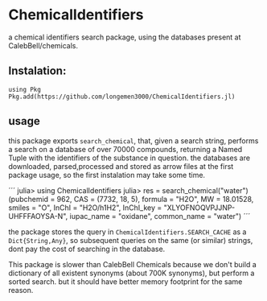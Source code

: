 # ChemicalIdentifiers

a chemical identifiers search package, using the databases present at CalebBell/chemicals.

## Instalation:
```
using Pkg
Pkg.add(https://github.com/longemen3000/ChemicalIdentifiers.jl)
```

## usage
this package exports `search_chemical`, that, given a search string, performs a search on a database of over 70000 compounds, returning a Named Tuple with the identifiers of the substance in question. the databases are downloaded, parsed,processed and stored as arrow files at the first package usage, so the first instalation may take some time.

´´´
julia> using ChemicalIdentifiers
julia> res = search_chemical("water")
(pubchemid = 962, CAS = (7732, 18, 5), formula = "H2O", MW = 18.01528, smiles = "O", InChI = "H2O/h1H2", InChI_key = "XLYOFNOQVPJJNP-UHFFFAOYSA-N", iupac_name = "oxidane", common_name = "water")
´´´

the package stores the query in `ChemicalIdentifiers.SEARCH_CACHE` as a `Dict{String,Any}`, so subsequent queries on the same (or similar) strings, dont pay the cost of searching in the database.

This package is slower than CalebBell Chemicals because we don't build a dictionary of all existent synonyms (about 700K synonyms), but perform a sorted search. but it should have better memory footprint for the same reason.